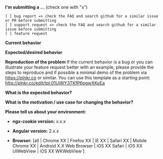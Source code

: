 **I'm submitting a ...**  (check one with "x")
```
[ ] bug report => check the FAQ and search github for a similar issue or PR before submitting
[ ] support request => check the FAQ and search github for a similar issue before submitting
[ ] feature request
```

**Current behavior**


**Expected/desired behavior**


**Reproduction of the problem**
If the current behavior is a bug or you can illustrate your feature request better with an example, please provide the steps to reproduce and if possible a minimal demo of the problem via https://plnkr.co or similar. You can use this template as a starting point: http://plnkr.co/edit/tpl:01UjWY3TKfP6pgwXKuEa


**What is the expected behavior?**


**What is the motivation / use case for changing the behavior?**


**Please tell us about your environment:**

* **ngx-cookie version:** x.x.x

* **Angular version:** 2.x.x
 
* **Browser:** [all | Chrome XX | Firefox XX | IE XX | Safari XX | Mobile Chrome XX | Android X.X Web Browser | iOS XX Safari | iOS XX UIWebView | iOS XX WKWebView ]
